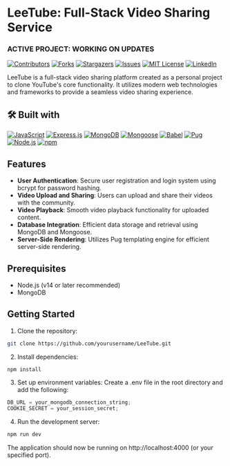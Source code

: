 # LeeTube: Full-Stack Video Sharing Service

### ACTIVE PROJECT: WORKING ON UPDATES

[![Contributors][contributors-shield]][contributors-url]
[![Forks][forks-shield]][forks-url]
[![Stargazers][stars-shield]][stars-url]
[![Issues][issues-shield]][issues-url]
[![MIT License][license-shield]][license-url]
[![LinkedIn][linkedin-shield]][linkedin-url]

LeeTube is a full-stack video sharing platform created as a personal project to clone YouTube's core functionality. It utilizes modern web technologies and frameworks to provide a seamless video sharing experience.

## 🛠️ Built with

[![JavaScript][JavaScript]][JavaScript-url]
[![Express.js][Express.js]][Express-url]
[![MongoDB][MongoDB]][MongoDB-url]
[![Mongoose][Mongoose]][Mongoose-url]
[![Babel][Babel]][Babel-url]
[![Pug][Pug]][Pug-url]
[![Node.js][Node.js]][Node.js-url]
[![npm][npm]][npm-url]

## Features

- **User Authentication**: Secure user registration and login system using bcrypt for password hashing.
- **Video Upload and Sharing**: Users can upload and share their videos with the community.
- **Video Playback**: Smooth video playback functionality for uploaded content.
- **Database Integration**: Efficient data storage and retrieval using MongoDB and Mongoose.
- **Server-Side Rendering**: Utilizes Pug templating engine for efficient server-side rendering.

## Prerequisites

- Node.js (v14 or later recommended)
- MongoDB

## Getting Started

1. Clone the repository:

```bash
git clone https://github.com/yourusername/LeeTube.git
```

2. Install dependencies:

```
npm install
```

3. Set up environment variables: Create a .env file in the root directory and add the following:

```javascript
DB_URL = your_mongodb_connection_string;
COOKIE_SECRET = your_session_secret;
```

4. Run the development server:

```bash
npm run dev
```

The application should now be running on http://localhost:4000 (or your specified port).

<!-- MARKDOWN LINKS & IMAGES -->

[contributors-shield]: https://img.shields.io/github/contributors/yiwoduf/LeeTube.svg?style=for-the-badge
[contributors-url]: https://github.com/yiwoduf/LeeTube/graphs/contributors
[forks-shield]: https://img.shields.io/github/forks/yiwoduf/LeeTube.svg?style=for-the-badge
[forks-url]: https://github.com/yiwoduf/LeeTube/network/members
[stars-shield]: https://img.shields.io/github/stars/yiwoduf/LeeTube.svg?style=for-the-badge
[stars-url]: https://github.com/yiwoduf/LeeTube/stargazers
[issues-shield]: https://img.shields.io/github/issues/yiwoduf/LeeTube.svg?style=for-the-badge
[issues-url]: https://github.com/yiwoduf/LeeTube/issues
[license-shield]: https://img.shields.io/github/license/yiwoduf/LeeTube.svg?style=for-the-badge
[license-url]: https://github.com/yiwoduf/LeeTube/blob/master/LICENSE.txt
[linkedin-shield]: https://img.shields.io/badge/-LinkedIn-black.svg?style=for-the-badge&logo=linkedin&colorB=555
[linkedin-url]: https://www.linkedin.com/in/yiwoduf/
[JavaScript]: https://img.shields.io/badge/JavaScript-F7DF1E?style=for-the-badge&logo=javascript&logoColor=black
[JavaScript-url]: https://developer.mozilla.org/en-US/docs/Web/JavaScript
[Express.js]: https://img.shields.io/badge/Express.js-000000?style=for-the-badge&logo=express&logoColor=white
[Express-url]: https://expressjs.com/
[MongoDB]: https://img.shields.io/badge/MongoDB-47A248?style=for-the-badge&logo=mongodb&logoColor=white
[MongoDB-url]: https://www.mongodb.com/
[Mongoose]: https://img.shields.io/badge/Mongoose-880000?style=for-the-badge&logo=mongoose&logoColor=white
[Mongoose-url]: https://mongoosejs.com/
[Babel]: https://img.shields.io/badge/Babel-F9DC3E?style=for-the-badge&logo=babel&logoColor=black
[Babel-url]: https://babeljs.io/
[Pug]: https://img.shields.io/badge/Pug-A86454?style=for-the-badge&logo=pug&logoColor=white
[Pug-url]: https://pugjs.org/
[Node.js]: https://img.shields.io/badge/Node.js-339933?style=for-the-badge&logo=nodedotjs&logoColor=white
[Node.js-url]: https://nodejs.org/
[npm]: https://img.shields.io/badge/npm-CB3837?style=for-the-badge&logo=npm&logoColor=white
[npm-url]: https://www.npmjs.com/
